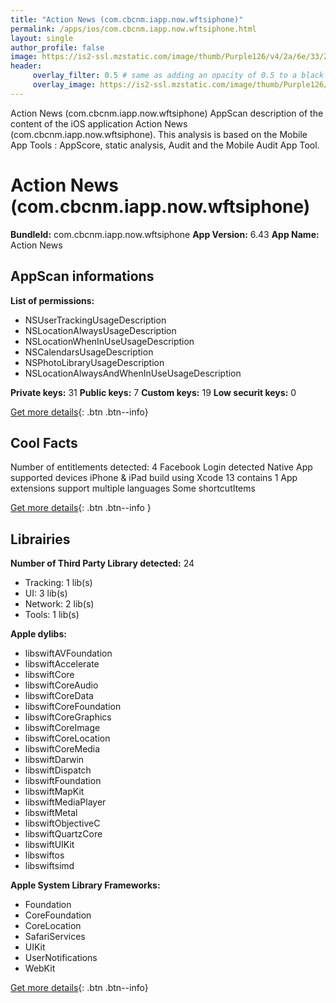 ```yaml
---
title: "Action News (com.cbcnm.iapp.now.wftsiphone)"
permalink: /apps/ios/com.cbcnm.iapp.now.wftsiphone.html
layout: single
author_profile: false
image: https://is2-ssl.mzstatic.com/image/thumb/Purple126/v4/2a/6e/33/2a6e3353-5a14-5f6a-575b-e4186b80232b/WFTS-AppIcon-0-0-1x_U007emarketing-0-0-0-6-0-0-sRGB-0-0-0-GLES2_U002c0-512MB-85-220-0-0.png/512x512bb.jpg
header: 
     overlay_filter: 0.5 # same as adding an opacity of 0.5 to a black background
     overlay_image: https://is2-ssl.mzstatic.com/image/thumb/Purple126/v4/2a/6e/33/2a6e3353-5a14-5f6a-575b-e4186b80232b/WFTS-AppIcon-0-0-1x_U007emarketing-0-0-0-6-0-0-sRGB-0-0-0-GLES2_U002c0-512MB-85-220-0-0.png/512x512bb.jpg
---
```

Action News (com.cbcnm.iapp.now.wftsiphone) AppScan description of the content of the iOS application Action News (com.cbcnm.iapp.now.wftsiphone). This analysis is based on the Mobile App Tools : AppScore, static analysis, Audit and the Mobile Audit App Tool.

# Action News (com.cbcnm.iapp.now.wftsiphone)

**BundleId:** com.cbcnm.iapp.now.wftsiphone
**App Version:** 6.43
**App Name:** Action News


## AppScan informations 

**List of permissions:** 
- NSUserTrackingUsageDescription
- NSLocationAlwaysUsageDescription
- NSLocationWhenInUseUsageDescription
- NSCalendarsUsageDescription
- NSPhotoLibraryUsageDescription
- NSLocationAlwaysAndWhenInUseUsageDescription
  
  
**Private keys:** 31
**Public keys:** 7
**Custom keys:** 19
**Low securit keys:** 0
  
[Get more details](/pricing.html){: .btn .btn--info}

## Cool Facts

Number of entitlements detected: 4
Facebook Login detected
Native App
supported devices iPhone & iPad
build using Xcode 13
contains 1 App extensions
support multiple languages
Some shortcutItems 
  
[Get more details](/pricing.html){: .btn .btn--info }

## Librairies 
**Number of Third Party Library detected:** 24
- Tracking: 1 lib(s)
- UI: 3 lib(s)
- Network: 2 lib(s)
- Tools: 1 lib(s)


**Apple dylibs:**
- libswiftAVFoundation
- libswiftAccelerate
- libswiftCore
- libswiftCoreAudio
- libswiftCoreData
- libswiftCoreFoundation
- libswiftCoreGraphics
- libswiftCoreImage
- libswiftCoreLocation
- libswiftCoreMedia
- libswiftDarwin
- libswiftDispatch
- libswiftFoundation
- libswiftMapKit
- libswiftMediaPlayer
- libswiftMetal
- libswiftObjectiveC
- libswiftQuartzCore
- libswiftUIKit
- libswiftos
- libswiftsimd


**Apple System Library Frameworks:**
- Foundation
- CoreFoundation
- CoreLocation
- SafariServices
- UIKit
- UserNotifications
- WebKit


  
[Get more details](/pricing.html){: .btn .btn--info}

